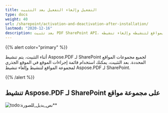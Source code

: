 ```yaml
---
title: التفعيل وإلغاء التفعيل بعد التثبيت
type: docs
weight: 40
url: /sharepoint/activation-and-deactivation-after-installation/
lastmod: "2020-12-16"
description: بعد تثبيت PDF SharePoint API، يمكنك استخدام قائمة إجراءات الموقع في الموقع الجذري لمجموعة المواقع لتنشيطه وإلغاء تنشيطه.
---
```


{{% alert color="primary" %}}

أثناء التثبيت، يتم تنشيط Aspose.PDF لـ SharePoint لجميع مجموعات المواقع المحددة. بعد التثبيت، يمكنك استخدام قائمة إجراءات الموقع في الموقع الجذري لمجموعة المواقع لتنشيط وإلغاء تنشيط Aspose.PDF لـ SharePoint.

{{% /alert %}}

## تنشيط Aspose.PDF لـ SharePoint على مجموعة مواقع

![todo:نص_بديل_للصورة](activation-and-deactivation-after-installation_1.png)**